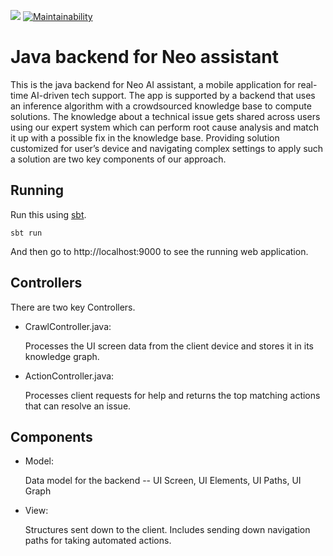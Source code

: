 [<img src="https://img.shields.io/travis/playframework/play-java-starter-example.svg"/>](https://travis-ci.org/playframework/play-java-starter-example)
[![Maintainability](https://api.codeclimate.com/v1/badges/70649b79bf4a747a69e6/maintainability)](https://codeclimate.com/github/InceptAi/neo-backend/maintainability)

# Java backend for Neo assistant

This is the java backend for Neo AI assistant, a mobile application for real-time AI-driven tech support. The app is supported by a backend that uses an inference algorithm with a crowdsourced knowledge base to compute solutions. The knowledge about a technical issue gets shared across users using our expert system which can perform root cause analysis and match it up with a possible fix in the knowledge base. Providing solution customized for user’s device and navigating complex settings to apply such a solution are two key components of our approach. 

## Running

Run this using [sbt](http://www.scala-sbt.org/). 
```
sbt run
```

And then go to http://localhost:9000 to see the running web application.

## Controllers

There are two key Controllers.

- CrawlController.java:

  Processes the UI screen data from the client device and stores it in its knowledge graph.

- ActionController.java:

  Processes client requests for help and returns the top matching actions that can resolve an issue.


## Components

- Model:

  Data model for the backend -- UI Screen, UI Elements, UI Paths, UI Graph

- View:

  Structures sent down to the client. Includes sending down navigation paths for taking automated actions.
